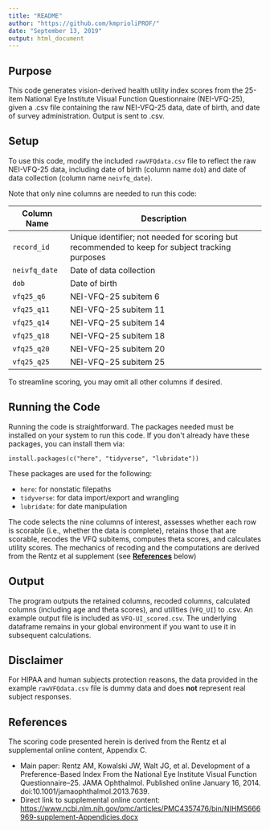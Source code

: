 ```yaml
---
title: "README"
author: "https://github.com/kmprioliPROF/"
date: "September 13, 2019"
output: html_document
---
```


## Purpose

This code generates vision-derived health utility index scores from the 25-item National Eye Institute Visual Function Questionnaire (NEI-VFQ-25), given a .csv file containing the raw NEI-VFQ-25 data, date of birth, and date of survey administration.  Output is sent to .csv.

## Setup

To use this code, modify the included `rawVFQdata.csv` file to reflect the raw NEI-VFQ-25 data, including date of birth (column name `dob`) and date of data collection (column name `neivfq_date`).

Note that only nine columns are needed to run this code:

| Column Name   | Description                                                                                     |
|---------------|-------------------------------------------------------------------------------------------------|
| `record_id`   | Unique identifier; not needed for scoring but recommended to keep for subject tracking purposes |
| `neivfq_date` | Date of data collection                                                                         |
| `dob`         | Date of birth                                                                                   |
| `vfq25_q6`    | NEI-VFQ-25 subitem 6                                                                            |
| `vfq25_q11`   | NEI-VFQ-25 subitem 11                                                                           |
| `vfq25_q14`   | NEI-VFQ-25 subitem 14                                                                           |
| `vfq25_q18`   | NEI-VFQ-25 subitem 18                                                                           |
| `vfq25_q20`   | NEI-VFQ-25 subitem 20                                                                           |
| `vfq25_q25`   | NEI-VFQ-25 subitem 25                                                                           |

To streamline scoring, you may omit all other columns if desired.

## Running the Code

Running the code is straightforward.  The packages needed must be installed on your system to run this code.  If you don't already have these packages, you can install them via:

`install.packages(c("here", "tidyverse", "lubridate"))`

These packages are used for the following:

* `here`:  for nonstatic filepaths
* `tidyverse`:  for data import/export and wrangling
* `lubridate`:  for date manipulation

The code selects the nine columns of interest, assesses whether each row is scorable (i.e., whether the data is complete), retains those that are scorable, recodes the VFQ subitems, computes theta scores, and calculates utility scores.  The mechanics of recoding and the computations are derived from the Rentz et al supplement (see **[References](#refs)** below)

## Output

The program outputs the retained columns, recoded columns, calculated columns (including age and theta scores), and utilities (`VFQ_UI`) to .csv.  An example output file is included as `VFQ-UI_scored.csv`.  The underlying dataframe remains in your global environment if you want to use it in subsequent calculations.

## Disclaimer

For HIPAA and human subjects protection reasons, the data provided in the example `rawVFQdata.csv` file is dummy data and does **not** represent real subject responses.

## <a id = "refs">References</a>

The scoring code presented herein is derived from the Rentz et al supplemental online content, Appendix C.

* Main paper:  Rentz AM, Kowalski JW, Walt JG, et al. Development of a Preference-Based Index From the National Eye Institute Visual Function Questionnaire–25. JAMA Ophthalmol. Published online January 16, 2014. doi:10.1001/jamaophthalmol.2013.7639.
* Direct link to supplemental online content:  https://www.ncbi.nlm.nih.gov/pmc/articles/PMC4357476/bin/NIHMS666969-supplement-Appendicies.docx
